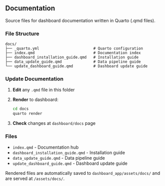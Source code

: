 ## Documentation

Source files for dashboard documentation written in Quarto (.qmd files).

### File Structure

```
docs/
├── _quarto.yml                        # Quarto configuration
├── index.qmd                          # Documentation index
├── dashboard_installation_guide.qmd   # Installation guide
├── data_update_guide.qmd              # Data pipeline guide
└── update_dashboard_guide.qmd         # Dashboard update guide
```

### Update Documentation

1. **Edit** any `.qmd` file in this folder
2. **Render** to dashboard:

   ```bash
   cd docs
   quarto render
   ```
3. **Check** changes at `dashboard/docs` page

### Files

- `index.qmd` - Documentation hub
- `dashboard_installation_guide.qmd` - Installation guide  
- `data_update_guide.qmd` - Data pipeline guide
- `update_dashboard_guide.qmd` - Dashboard update guide

Rendered files are automatically saved to `dashboard_app/assets/docs/` and are served at `/assets/docs/`. 
